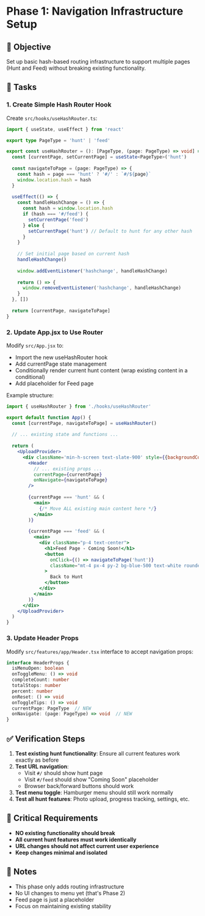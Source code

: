 # Phase 1: Navigation Infrastructure Setup

## 🎯 **Objective**
Set up basic hash-based routing infrastructure to support multiple pages (Hunt and Feed) without breaking existing functionality.

## 🔧 **Tasks**

### 1. Create Simple Hash Router Hook
Create `src/hooks/useHashRouter.ts`:
```typescript
import { useState, useEffect } from 'react'

export type PageType = 'hunt' | 'feed'

export const useHashRouter = (): [PageType, (page: PageType) => void] => {
  const [currentPage, setCurrentPage] = useState<PageType>('hunt')
  
  const navigateToPage = (page: PageType) => {
    const hash = page === 'hunt' ? '#/' : `#/${page}`
    window.location.hash = hash
  }
  
  useEffect(() => {
    const handleHashChange = () => {
      const hash = window.location.hash
      if (hash === '#/feed') {
        setCurrentPage('feed')
      } else {
        setCurrentPage('hunt') // Default to hunt for any other hash
      }
    }
    
    // Set initial page based on current hash
    handleHashChange()
    
    window.addEventListener('hashchange', handleHashChange)
    
    return () => {
      window.removeEventListener('hashchange', handleHashChange)
    }
  }, [])
  
  return [currentPage, navigateToPage]
}
```

### 2. Update App.jsx to Use Router
Modify `src/App.jsx` to:
- Import the new useHashRouter hook
- Add currentPage state management
- Conditionally render current hunt content (wrap existing content in a conditional)
- Add placeholder for Feed page

Example structure:
```jsx
import { useHashRouter } from './hooks/useHashRouter'

export default function App() {
  const [currentPage, navigateToPage] = useHashRouter()
  
  // ... existing state and functions ...
  
  return (
    <UploadProvider>
      <div className='min-h-screen text-slate-900' style={{backgroundColor: 'var(--color-cream)'}}>
        <Header 
          // ... existing props ...
          currentPage={currentPage}
          onNavigate={navigateToPage}
        />
        
        {currentPage === 'hunt' && (
          <main>
            {/* Move ALL existing main content here */}
          </main>
        )}
        
        {currentPage === 'feed' && (
          <main>
            <div className="p-4 text-center">
              <h1>Feed Page - Coming Soon!</h1>
              <button 
                onClick={() => navigateToPage('hunt')}
                className="mt-4 px-4 py-2 bg-blue-500 text-white rounded"
              >
                Back to Hunt
              </button>
            </div>
          </main>
        )}
      </div>
    </UploadProvider>
  )
}
```

### 3. Update Header Props
Modify `src/features/app/Header.tsx` interface to accept navigation props:
```typescript
interface HeaderProps {
  isMenuOpen: boolean
  onToggleMenu: () => void
  completeCount: number
  totalStops: number
  percent: number
  onReset: () => void
  onToggleTips: () => void
  currentPage: PageType  // NEW
  onNavigate: (page: PageType) => void  // NEW
}
```

## ✅ **Verification Steps**
1. **Test existing hunt functionality**: Ensure all current features work exactly as before
2. **Test URL navigation**: 
   - Visit `#/` should show hunt page
   - Visit `#/feed` should show "Coming Soon" placeholder
   - Browser back/forward buttons should work
3. **Test menu toggle**: Hamburger menu should still work normally
4. **Test all hunt features**: Photo upload, progress tracking, settings, etc.

## 🚨 **Critical Requirements**
- **NO existing functionality should break**
- **All current hunt features must work identically**
- **URL changes should not affect current user experience**
- **Keep changes minimal and isolated**

## 📝 **Notes**
- This phase only adds routing infrastructure
- No UI changes to menu yet (that's Phase 2)
- Feed page is just a placeholder
- Focus on maintaining existing stability